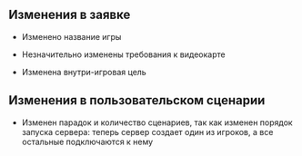 ## Изменения в заявке ##

* Изменено название игры

* Незначительно изменены требования к видеокарте

* Изменена внутри-игровая цель

## Изменения в пользовательском сценарии ##

* Изменен парадок и количество сценариев, так как изменен порядок запуска сервера:
теперь сервер создает один из игроков, а все остальные подключаются к нему


